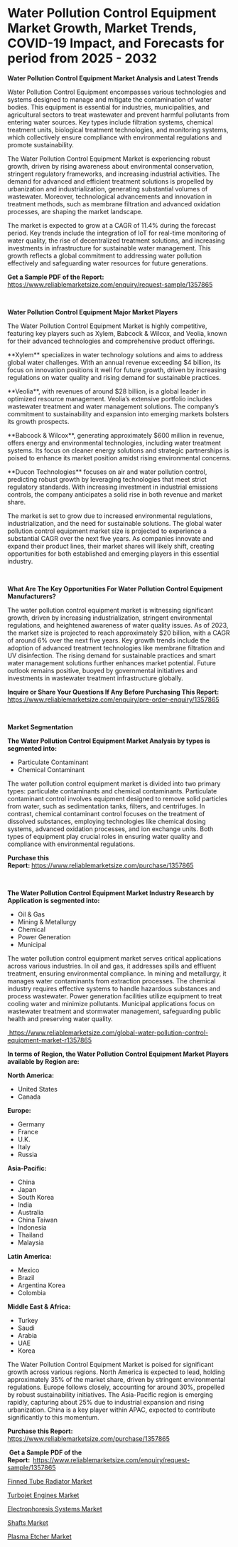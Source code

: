 <p><h1>Water Pollution Control Equipment Market Growth, Market Trends, COVID-19 Impact, and Forecasts for period from 2025 - 2032</h1></p><p><strong>Water Pollution Control Equipment Market Analysis and Latest Trends</strong></p>
<p><p>Water Pollution Control Equipment encompasses various technologies and systems designed to manage and mitigate the contamination of water bodies. This equipment is essential for industries, municipalities, and agricultural sectors to treat wastewater and prevent harmful pollutants from entering water sources. Key types include filtration systems, chemical treatment units, biological treatment technologies, and monitoring systems, which collectively ensure compliance with environmental regulations and promote sustainability.</p><p>The Water Pollution Control Equipment Market is experiencing robust growth, driven by rising awareness about environmental conservation, stringent regulatory frameworks, and increasing industrial activities. The demand for advanced and efficient treatment solutions is propelled by urbanization and industrialization, generating substantial volumes of wastewater. Moreover, technological advancements and innovation in treatment methods, such as membrane filtration and advanced oxidation processes, are shaping the market landscape.</p><p>The market is expected to grow at a CAGR of 11.4% during the forecast period. Key trends include the integration of IoT for real-time monitoring of water quality, the rise of decentralized treatment solutions, and increasing investments in infrastructure for sustainable water management. This growth reflects a global commitment to addressing water pollution effectively and safeguarding water resources for future generations.</p></p>
<p><strong>Get a Sample PDF of the Report:&nbsp;</strong> <a href="https://www.reliablemarketsize.com/enquiry/request-sample/1357865?utm_campaign=1895&utm_medium=2&utm_source=Github&utm_content=ia&utm_term=05032025&utm_id=water-pollution-control-equipment">https://www.reliablemarketsize.com/enquiry/request-sample/1357865</a></p>
<p>&nbsp;</p>
<p><strong>Water Pollution Control Equipment Major Market Players</strong></p>
<p><p>The Water Pollution Control Equipment Market is highly competitive, featuring key players such as Xylem, Babcock & Wilcox, and Veolia, known for their advanced technologies and comprehensive product offerings. </p><p>**Xylem** specializes in water technology solutions and aims to address global water challenges. With an annual revenue exceeding $4 billion, its focus on innovation positions it well for future growth, driven by increasing regulations on water quality and rising demand for sustainable practices.</p><p>**Veolia**, with revenues of around $28 billion, is a global leader in optimized resource management. Veolia’s extensive portfolio includes wastewater treatment and water management solutions. The company’s commitment to sustainability and expansion into emerging markets bolsters its growth prospects.</p><p>**Babcock & Wilcox**, generating approximately $600 million in revenue, offers energy and environmental technologies, including water treatment systems. Its focus on cleaner energy solutions and strategic partnerships is poised to enhance its market position amidst rising environmental concerns.</p><p>**Ducon Technologies** focuses on air and water pollution control, predicting robust growth by leveraging technologies that meet strict regulatory standards. With increasing investment in industrial emissions controls, the company anticipates a solid rise in both revenue and market share.</p><p>The market is set to grow due to increased environmental regulations, industrialization, and the need for sustainable solutions. The global water pollution control equipment market size is projected to experience a substantial CAGR over the next five years. As companies innovate and expand their product lines, their market shares will likely shift, creating opportunities for both established and emerging players in this essential industry.</p></p>
<p>&nbsp;</p>
<p><strong>What Are The Key Opportunities For Water Pollution Control Equipment Manufacturers?</strong></p>
<p><p>The water pollution control equipment market is witnessing significant growth, driven by increasing industrialization, stringent environmental regulations, and heightened awareness of water quality issues. As of 2023, the market size is projected to reach approximately $20 billion, with a CAGR of around 6% over the next five years. Key growth trends include the adoption of advanced treatment technologies like membrane filtration and UV disinfection. The rising demand for sustainable practices and smart water management solutions further enhances market potential. Future outlook remains positive, buoyed by governmental initiatives and investments in wastewater treatment infrastructure globally.</p></p>
<p><strong>Inquire or Share Your Questions If Any Before Purchasing This Report:</strong> <a href="https://www.reliablemarketsize.com/enquiry/pre-order-enquiry/1357865?utm_campaign=1895&utm_medium=2&utm_source=Github&utm_content=ia&utm_term=05032025&utm_id=water-pollution-control-equipment">https://www.reliablemarketsize.com/enquiry/pre-order-enquiry/1357865</a></p>
<p>&nbsp;</p>
<p><strong>Market Segmentation</strong></p>
<p><strong>The Water Pollution Control Equipment Market Analysis by types is segmented into:</strong></p>
<p><ul><li>Particulate Contaminant</li><li>Chemical Contaminant</li></ul></p>
<p><p>The water pollution control equipment market is divided into two primary types: particulate contaminants and chemical contaminants. Particulate contaminant control involves equipment designed to remove solid particles from water, such as sedimentation tanks, filters, and centrifuges. In contrast, chemical contaminant control focuses on the treatment of dissolved substances, employing technologies like chemical dosing systems, advanced oxidation processes, and ion exchange units. Both types of equipment play crucial roles in ensuring water quality and compliance with environmental regulations.</p></p>
<p><strong>Purchase this Report:&nbsp;</strong><a href="https://www.reliablemarketsize.com/purchase/1357865?utm_campaign=1895&utm_medium=2&utm_source=Github&utm_content=ia&utm_term=05032025&utm_id=water-pollution-control-equipment">https://www.reliablemarketsize.com/purchase/1357865</a></p>
<p>&nbsp;</p>
<p><strong>The Water Pollution Control Equipment Market Industry Research by Application is segmented into:</strong></p>
<p><ul><li>Oil & Gas</li><li>Mining & Metallurgy</li><li>Chemical</li><li>Power Generation</li><li>Municipal</li></ul></p>
<p><p>The water pollution control equipment market serves critical applications across various industries. In oil and gas, it addresses spills and effluent treatment, ensuring environmental compliance. In mining and metallurgy, it manages water contaminants from extraction processes. The chemical industry requires effective systems to handle hazardous substances and process wastewater. Power generation facilities utilize equipment to treat cooling water and minimize pollutants. Municipal applications focus on wastewater treatment and stormwater management, safeguarding public health and preserving water quality.</p></p>
<p><a href="https://www.reliablemarketsize.com/global-water-pollution-control-equipment-market-r1357865?utm_campaign=1895&utm_medium=2&utm_source=Github&utm_content=ia&utm_term=05032025&utm_id=water-pollution-control-equipment">&nbsp;https://www.reliablemarketsize.com/global-water-pollution-control-equipment-market-r1357865</a></p>
<p><strong>In terms of Region, the Water Pollution Control Equipment Market Players available by Region are:</strong></p>
<p>
    <p> <strong> North America: </strong>
        <ul>
            <li>United States</li>
            <li>Canada</li>
        </ul>
        </p> 
    <p> <strong> Europe: </strong>
        <ul>
            <li>Germany</li>
            <li>France</li>
            <li>U.K.</li>
            <li>Italy</li>
            <li>Russia</li>
        </ul>
        </p> 
    <p> <strong> Asia-Pacific: </strong>
        <ul>
            <li>China</li>
            <li>Japan</li>
            <li>South Korea</li>
            <li>India</li>
            <li>Australia</li>
            <li>China Taiwan</li>
            <li>Indonesia</li>
            <li>Thailand</li>
            <li>Malaysia</li>
        </ul>
        </p> 
    <p> <strong> Latin America: </strong>
        <ul>
            <li>Mexico</li>
            <li>Brazil</li>
            <li>Argentina Korea</li>
            <li>Colombia</li>
        </ul>
        </p> 
    <p> <strong> Middle East & Africa: </strong>
        <ul>
            <li>Turkey</li>
            <li>Saudi</li>
            <li>Arabia</li>
            <li>UAE</li>
            <li>Korea</li>
        </ul>
    </p>
    </p>
<p><p>The Water Pollution Control Equipment Market is poised for significant growth across various regions. North America is expected to lead, holding approximately 35% of the market share, driven by stringent environmental regulations. Europe follows closely, accounting for around 30%, propelled by robust sustainability initiatives. The Asia-Pacific region is emerging rapidly, capturing about 25% due to industrial expansion and rising urbanization. China is a key player within APAC, expected to contribute significantly to this momentum.</p></p>
<p><strong>Purchase this Report: </strong><a href="https://www.reliablemarketsize.com/purchase/1357865?utm_campaign=1895&utm_medium=2&utm_source=Github&utm_content=ia&utm_term=05032025&utm_id=water-pollution-control-equipment">https://www.reliablemarketsize.com/purchase/1357865</a></p>
<p>&nbsp;<strong>Get a Sample PDF of the Report:&nbsp;&nbsp;</strong><a href="https://www.reliablemarketsize.com/enquiry/request-sample/1357865?utm_campaign=1895&utm_medium=2&utm_source=Github&utm_content=ia&utm_term=05032025&utm_id=water-pollution-control-equipment">https://www.reliablemarketsize.com/enquiry/request-sample/1357865</a></p>
<p><strong></strong></p>
<p><p><a href="https://github.com/buluckcapps2/Market-Research-Report-List-1/blob/main/finned-tube-radiator-market.md?utm_campaign=1895&utm_medium=2&utm_source=Github&utm_content=ia&utm_term=05032025&utm_id=water-pollution-control-equipment">Finned Tube Radiator Market</a></p><p><a href="https://github.com/donnypolan/Market-Research-Report-List-1/blob/main/turbojet-engines-market.md?utm_campaign=1895&utm_medium=2&utm_source=Github&utm_content=ia&utm_term=05032025&utm_id=water-pollution-control-equipment">Turbojet Engines Market</a></p><p><a href="https://github.com/hoganemken50/Market-Research-Report-List-1/blob/main/electrophoresis-systems-market.md?utm_campaign=1895&utm_medium=2&utm_source=Github&utm_content=ia&utm_term=05032025&utm_id=water-pollution-control-equipment">Electrophoresis Systems Market</a></p><p><a href="https://github.com/ujanoandryvw/Market-Research-Report-List-1/blob/main/shafts-market.md?utm_campaign=1895&utm_medium=2&utm_source=Github&utm_content=ia&utm_term=05032025&utm_id=water-pollution-control-equipment">Shafts Market</a></p><p><a href="https://github.com/zemonarutaep/Market-Research-Report-List-1/blob/main/plasma-etcher-market.md?utm_campaign=1895&utm_medium=2&utm_source=Github&utm_content=ia&utm_term=05032025&utm_id=water-pollution-control-equipment">Plasma Etcher Market</a></p></p>
